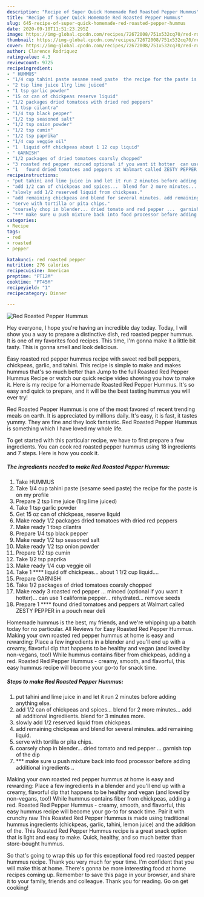 ```yaml
---
description: "Recipe of Super Quick Homemade Red Roasted Pepper Hummus"
title: "Recipe of Super Quick Homemade Red Roasted Pepper Hummus"
slug: 645-recipe-of-super-quick-homemade-red-roasted-pepper-hummus
date: 2020-09-10T11:51:23.295Z
image: https://img-global.cpcdn.com/recipes/72672008/751x532cq70/red-roasted-pepper-hummus-recipe-main-photo.jpg
thumbnail: https://img-global.cpcdn.com/recipes/72672008/751x532cq70/red-roasted-pepper-hummus-recipe-main-photo.jpg
cover: https://img-global.cpcdn.com/recipes/72672008/751x532cq70/red-roasted-pepper-hummus-recipe-main-photo.jpg
author: Clarence Rodriquez
ratingvalue: 4.3
reviewcount: 9725
recipeingredient:
- " HUMMUS"
- "1/4 cup tahini paste sesame seed paste  the recipe for the paste is on my profile"
- "2 tsp lime juice 1lrg lime juiced"
- "1 tsp garlic powder"
- "15 oz can of chickpeas reserve liquid"
- "1/2 packages dried tomatoes with dried red peppers"
- "1 tbsp cilantra"
- "1/4 tsp black pepper"
- "1/2 tsp seasoned salt"
- "1/2 tsp onion powder"
- "1/2 tsp cumin"
- "1/2 tsp paprika"
- "1/4 cup veggie oil"
- "1  liquid off chickpeas about 1 12 cup liquid"
- " GARNISH"
- "1/2 packages of dried tomatoes coarsly chopped"
- "3 roasted red pepper  minced optional if you want it hotter  can use 1 california pepper rehydrated remove seeds"
- "1   found dried tomatoes and peppers at Walmart called ZESTY PEPPER in a pouch near deli"
recipeinstructions:
- "put tahini and lime juice in and let it run 2 minutes before adding anything else."
- "add 1/2 can of chickpeas and spices...  blend for 2 more minutes... add all additional ingrediients.  blend for 3 minutes more."
- "slowly add 1/2 reserved liquid from chickpeas."
- "add remaining chickpeas and blend for several minutes. add remaining liquid."
- "serve with tortilla or pita chips."
- "coarsely chop in blender... dried tomato and red pepper ...  garnish top of the dip"
- "*** make sure u push mixture back into food processor before adding additional ingredients .."
categories:
- Recipe
tags:
- red
- roasted
- pepper

katakunci: red roasted pepper 
nutrition: 276 calories
recipecuisine: American
preptime: "PT12M"
cooktime: "PT45M"
recipeyield: "1"
recipecategory: Dinner

---
```



![Red Roasted Pepper Hummus](https://img-global.cpcdn.com/recipes/72672008/751x532cq70/red-roasted-pepper-hummus-recipe-main-photo.jpg)

Hey everyone, I hope you're having an incredible day today. Today, I will show you a way to prepare a distinctive dish, red roasted pepper hummus. It is one of my favorites food recipes. This time, I'm gonna make it a little bit tasty. This is gonna smell and look delicious.

Easy roasted red pepper hummus recipe with sweet red bell peppers, chickpeas, garlic, and tahini. This recipe is simple to make and makes hummus that&#39;s so much better than Jump to the full Roasted Red Pepper Hummus Recipe or watch our quick recipe video showing you how to make it. Here is my recipe for a Homemade Roasted Red Pepper Hummus. It&#39;s so easy and quick to prepare, and it will be the best tasting hummus you will ever try!

Red Roasted Pepper Hummus is one of the most favored of recent trending meals on earth. It is appreciated by millions daily. It's easy, it is fast, it tastes yummy. They are fine and they look fantastic. Red Roasted Pepper Hummus is something which I have loved my whole life.


To get started with this particular recipe, we have to first prepare a few ingredients. You can cook red roasted pepper hummus using 18 ingredients and 7 steps. Here is how you cook it.

<!--inarticleads1-->

##### The ingredients needed to make Red Roasted Pepper Hummus:

1. Take  HUMMUS
1. Take 1/4 cup tahini paste (sesame seed paste)  the recipe for the paste is on my profile
1. Prepare 2 tsp lime juice (1lrg lime juiced)
1. Take 1 tsp garlic powder
1. Get 15 oz can of chickpeas, reserve liquid
1. Make ready 1/2 packages dried tomatoes with dried red peppers
1. Make ready 1 tbsp cilantra
1. Prepare 1/4 tsp black pepper
1. Make ready 1/2 tsp seasoned salt
1. Make ready 1/2 tsp onion powder
1. Prepare 1/2 tsp cumin
1. Take 1/2 tsp paprika
1. Make ready 1/4 cup veggie oil
1. Take 1 **** liquid off chickpeas... about 1 1/2 cup liquid....
1. Prepare  GARNISH
1. Take 1/2 packages of dried tomatoes coarsly chopped
1. Make ready 3 roasted red pepper ... minced (optional if you want it hotter)...  can use 1 california pepper... rehydrated... remove seeds
1. Prepare 1 ****  found dried tomatoes and peppers at Walmart called ZESTY PEPPER in a pouch near deli


Homemade hummus is the best, my friends, and we&#39;re whipping up a batch today for no particular. All Reviews for Easy Roasted Red Pepper Hummus. Making your own roasted red pepper hummus at home is easy and rewarding: Place a few ingredients in a blender and you&#39;ll end up with a creamy, flavorful dip that happens to be healthy and vegan (and loved by non-vegans, too!) While hummus contains fiber from chickpeas, adding a red. Roasted Red Pepper Hummus - creamy, smooth, and flavorful, this easy hummus recipe will become your go-to for snack time. 

<!--inarticleads2-->

##### Steps to make Red Roasted Pepper Hummus:

1. put tahini and lime juice in and let it run 2 minutes before adding anything else.
1. add 1/2 can of chickpeas and spices...  blend for 2 more minutes... add all additional ingrediients.  blend for 3 minutes more.
1. slowly add 1/2 reserved liquid from chickpeas.
1. add remaining chickpeas and blend for several minutes. add remaining liquid.
1. serve with tortilla or pita chips.
1. coarsely chop in blender... dried tomato and red pepper ...  garnish top of the dip
1. *** make sure u push mixture back into food processor before adding additional ingredients ..


Making your own roasted red pepper hummus at home is easy and rewarding: Place a few ingredients in a blender and you&#39;ll end up with a creamy, flavorful dip that happens to be healthy and vegan (and loved by non-vegans, too!) While hummus contains fiber from chickpeas, adding a red. Roasted Red Pepper Hummus - creamy, smooth, and flavorful, this easy hummus recipe will become your go-to for snack time. Pair it with crunchy raw This Roasted Red Pepper Hummus is made using traditional hummus ingredients (chickpeas, garlic, tahini, lemon juice) and the addition of the. This Roasted Red Pepper Hummus recipe is a great snack option that is light and easy to make. Quick, healthy, and so much better than store-bought hummus. 

So that's going to wrap this up for this exceptional food red roasted pepper hummus recipe. Thank you very much for your time. I'm confident that you will make this at home. There's gonna be more interesting food at home recipes coming up. Remember to save this page in your browser, and share it to your family, friends and colleague. Thank you for reading. Go on get cooking!
